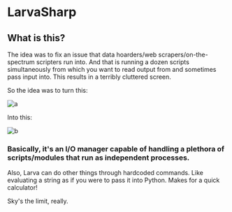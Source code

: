 # LarvaSharp

## What is this?

The idea was to fix an issue that data hoarders/web scrapers/on-the-spectrum scripters run into. And that is running a dozen scripts simultaneously from which you want to read output from and sometimes pass input into. This results in a terribly cluttered screen.

So the idea was to turn this:

![a](https://i.imgur.com/EuM69JF.gif)

Into this:

![b](https://i.imgur.com/upqs7pl.gif)

### Basically, it's an I/O manager capable of handling a plethora of scripts/modules that run as independent processes.

Also, Larva can do other things through hardcoded commands. Like evaluating a string as if you were to pass it into Python. Makes for a quick calculator!

Sky's the limit, really.
